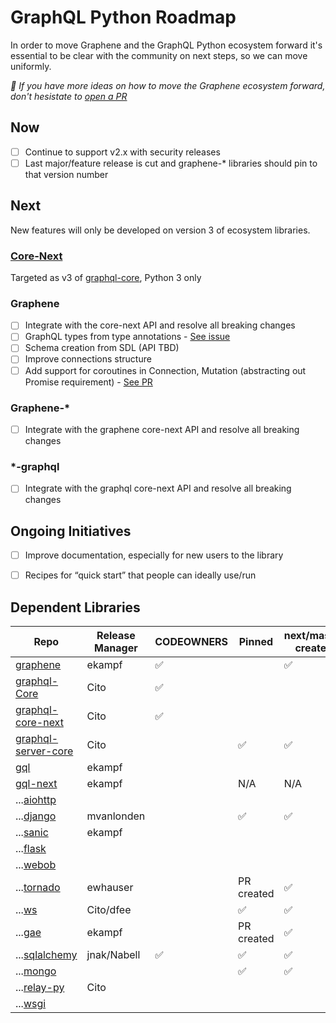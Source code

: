 # GraphQL Python Roadmap

In order to move Graphene and the GraphQL Python ecosystem forward it's essential to be clear with the community on next steps, so we can move uniformly.

_👋 If you have more ideas on how to move the Graphene ecosystem forward, don't hesistate to [open a PR](https://github.com/graphql-python/graphene/edit/master/ROADMAP.md)_


## Now
- [ ] Continue to support v2.x with security releases
- [ ] Last major/feature release is cut and graphene-* libraries should pin to that version number

## Next
New features will only be developed on version 3 of ecosystem libraries.

### [Core-Next](https://github.com/graphql-python/graphql-core-next)
Targeted as v3 of [graphql-core](https://pypi.org/project/graphql-core/), Python 3 only

### Graphene
- [ ] Integrate with the core-next API and resolve all breaking changes
- [ ] GraphQL types from type annotations - [See issue](https://github.com/graphql-python/graphene/issues/729)
- [ ] Schema creation from SDL (API TBD)
- [ ] Improve connections structure
- [ ] Add support for coroutines in Connection, Mutation (abstracting out Promise requirement) - [See PR](https://github.com/graphql-python/graphene/pull/824)

### Graphene-*
- [ ] Integrate with the graphene core-next API and resolve all breaking changes

### *-graphql 
- [ ] Integrate with the graphql core-next API and resolve all breaking changes

## Ongoing Initiatives
- [ ] Improve documentation, especially for new users to the library
- [ ] Recipes for “quick start” that people can ideally use/run


## Dependent Libraries
| Repo                                                                         | Release Manager | CODEOWNERS | Pinned     | next/master created | Labels Standardized |
| ---------------------------------------------------------------------------- | --------------- | ---------- | ---------- | ------------------- | ------------------- |
| [graphene](https://github.com/graphql-python/graphene)                       | ekampf          | ✅          |            | ✅                   |                     |
| [graphql-Core](https://github.com/graphql-python/graphql-core)               | Cito            | ✅          |            |                     |                     |
| [graphql-core-next](https://github.com/graphql-python/graphql-core-next)     | Cito            | ✅          |            |                     |                     |
| [graphql-server-core](https://github.com/graphql-python/graphql-server-core) | Cito            |            | ✅          | ✅                   |                     |
| [gql](https://github.com/graphql-python/gql)                                 | ekampf          |            |            |                     |                     |
| [gql-next](https://github.com/graphql-python/gql-next)                       | ekampf          |            | N/A        | N/A                 |                     |
| ...[aiohttp](https://github.com/graphql-python/aiohttp-graphql)              |                 |            |            |                     |                     |
| ...[django](https://github.com/graphql-python/graphene-django)               | mvanlonden      |            | ✅          | ✅                   |                     |
| ...[sanic](https://github.com/graphql-python/sanic-graphql)                  | ekampf          |            |            |                     |                     |
| ...[flask](https://github.com/graphql-python/flask-graphql)                  |                 |            |            |                     |                     |
| ...[webob](https://github.com/graphql-python/webob-graphql)                  |                 |            |            |                     |                     |
| ...[tornado](https://github.com/graphql-python/graphene-tornado)             | ewhauser        |            | PR created | ✅                   |                     |
| ...[ws](https://github.com/graphql-python/graphql-ws)                        | Cito/dfee       |            | ✅          | ✅                   |                     |
| ...[gae](https://github.com/graphql-python/graphene-gae)                     | ekampf          |            | PR created | ✅                   |                     |
| ...[sqlalchemy](https://github.com/graphql-python/graphene-sqlalchemy)       | jnak/Nabell     | ✅          | ✅          | ✅                   |                     |
| ...[mongo](https://github.com/graphql-python/graphene-mongo)                 |                 |            | ✅          | ✅                   |                     |
| ...[relay-py](https://github.com/graphql-python/graphql-relay-py)            | Cito            |            |            |                     |                     |
| ...[wsgi](https://github.com/moritzmhmk/wsgi-graphql)                        |                 |            |            |                     |                     |